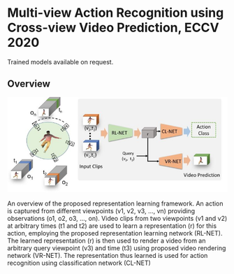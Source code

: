 # Multi-view Action Recognition using Cross-view Video Prediction, ECCV 2020

Trained models available on request.

## Overview

![image](overview5_jpgs.jpg "Overview")

An overview of the proposed representation learning framework. An action is captured from different viewpoints (v1, v2, v3, ..., vn) providing observations (o1, o2, o3, ..., on). Video clips from two viewpoints (v1 and v2) at arbitrary times (t1 and t2) are used to learn a representation (r) for this action, employing the proposed representation learning network (RL-NET). The learned representation (r) is then used to render a video from an arbitrary query viewpoint (v3) and time (t3) using proposed video rendering network (VR-NET). The representation thus learned is used for action recognition using classification network (CL-NET)
